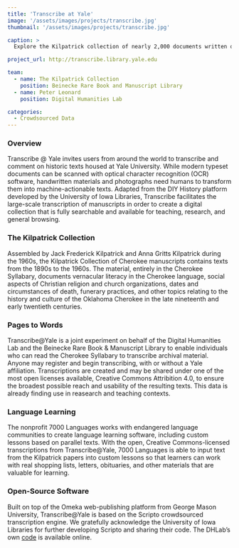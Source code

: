 ```yaml
---
title: 'Transcribe at Yale'
image: '/assets/images/projects/transcribe.jpg'
thumbnail: '/assets/images/projects/transcribe.jpg'

caption: >
  Explore the Kilpatrick collection of nearly 2,000 documents written or printed in the Cherokee language.

project_url: http://transcribe.library.yale.edu

team:
  - name: The Kilpatrick Collection
    position: Beinecke Rare Book and Manuscript Library
  - name: Peter Leonard
    position: Digital Humanities Lab

categories:
  - Crowdsourced Data
---
```


### Overview

Transcribe @ Yale invites users from around the world to transcribe and comment on historic texts housed at Yale University. While modern typeset documents can be scanned with optical character recognition (OCR) software, handwritten materials and photographs need humans to transform them into machine-actionable texts. Adapted from the DIY History platform developed by the University of Iowa Libraries, Transcribe facilitates the large-scale transcription of manuscripts in order to create a digital collection that is fully searchable and available for teaching, research, and general browsing.

### The Kilpatrick Collection

Assembled by Jack Frederick Kilpatrick and Anna Gritts Kilpatrick during the 1960s, the Kilpatrick Collection of Cherokee manuscripts contains texts from the 1890s to the 1960s. The material, entirely in the Cherokee Syllabary, documents vernacular literacy in the Cherokee language, social aspects of Christian religion and church organizations, dates and circumstances of death, funerary practices, and other topics relating to the history and culture of the Oklahoma Cherokee in the late nineteenth and early twentieth centuries.

### Pages to Words

Transcribe@Yale is a joint experiment on behalf of the Digital Humanities Lab and the Beinecke Rare Book & Manuscript Library to enable individuals who can read the Cherokee Syllabary to transcribe archival material. Anyone may register and begin transcribing, with or without a Yale affiliation. Transcriptions are created and may be shared under one of the most open licenses available, Creative Commons Attribition 4.0, to ensure the broadest possible reach and usability of the resulting texts. This data is already finding use in reasearch and teaching contexts.

### Language Learning

The nonprofit 7000 Languages works with endangered language communities to create language learning software, including custom lessons based on parallel texts. With the open, Creative Commons-licensed transcriptions from Transcribe@Yale, 7000 Languages is able to input text from the Kilpatrick papers into custom lessons so that learners can work with real shopping lists, letters, obituaries, and other materials that are valuable for learning.

### Open-Source Software

Built on top of the Omeka web-publishing platform from George Mason University, Transcribe@Yale is based on the Scripto crowdsourced transcription engine. We gratefully acknowledge the University of Iowa Libraries for further developing Scripto and sharing their code. The DHLab’s own [code](http://www.github.com/YaleDHLab/ani-yun-wiya) is available online.